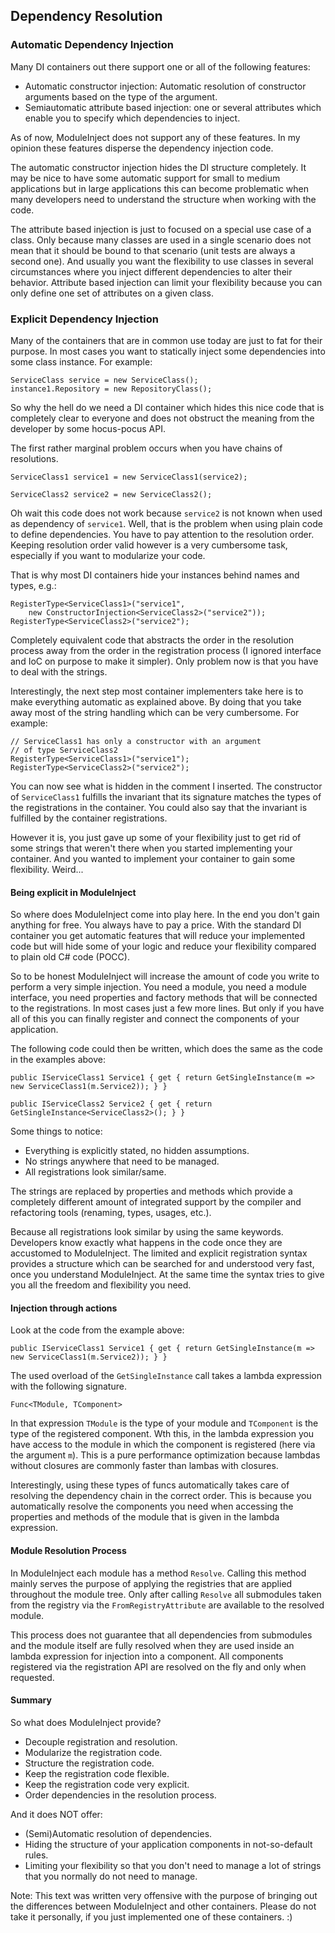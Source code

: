﻿Dependency Resolution
---------------------

### Automatic Dependency Injection

Many DI containers out there support one or all of the following features:
 
 - Automatic constructor injection: Automatic resolution of constructor arguments based on the type of the argument.
 - Semiautomatic attribute based injection: one or several attributes which enable you to specify which dependencies to inject.

As of now, ModuleInject does not support any of these features. In my opinion these features disperse the dependency injection code. 

The automatic constructor injection hides the DI structure completely. It may be nice to have some automatic support for small to medium applications but in large applications this can become problematic when many developers need to understand the structure when working with the code.

The attribute based injection is just to focused on a special use case of a class. Only because many classes are used in a single scenario does not mean that it should be bound to that scenario (unit tests are always a second one). And usually you want the flexibility to use classes in several circumstances where you inject different dependencies to alter their behavior. Attribute based injection can limit your flexibility because you can only define one set of attributes on a given class.

### Explicit Dependency Injection

Many of the containers that are in common use today are just to fat for their purpose. In most cases you want to statically inject some dependencies into some class instance. For example:

    ServiceClass service = new ServiceClass();
    instance1.Repository = new RepositoryClass();

So why the hell do we need a DI container which hides this nice code that is completely clear to everyone and does not obstruct the meaning from the developer by some hocus-pocus API.

The first rather marginal problem occurs when you have chains of resolutions.

    ServiceClass1 service1 = new ServiceClass1(service2);

    ServiceClass2 service2 = new ServiceClass2();

Oh wait this code does not work because `service2` is not known when used as dependency of `service1`. Well, that is the problem when using plain code to define dependencies. You have to pay attention to the resolution order. Keeping resolution order valid however is a very cumbersome task, especially if you want to modularize your code.

That is why most DI containers hide your instances behind names and types, e.g.:

    RegisterType<ServiceClass1>("service1",
        new ConstructorInjection<ServiceClass2>("service2"));
    RegisterType<ServiceClass2>("service2");

Completely equivalent code that abstracts the order in the resolution process away from the order in the registration process (I ignored interface and IoC on purpose to make it simpler). Only problem now is that you have to deal with the strings.

Interestingly, the next step most container implementers take here is to make everything automatic as explained above. By doing that you take away most of the string handling which can be very cumbersome. For example:

    // ServiceClass1 has only a constructor with an argument 
    // of type ServiceClass2
    RegisterType<ServiceClass1>("service1");
    RegisterType<ServiceClass2>("service2");

You can now see what is hidden in the comment I inserted. The constructor of `ServiceClass1` fulfills the invariant that its signature matches the types of the registrations in the container. You could also say that the invariant is fulfilled by the container registrations. 

However it is, you just gave up some of your flexibility just to get rid of some strings that weren't there when you started implementing your container. And you wanted to implement your container to gain some flexibility. Weird...

#### Being explicit in ModuleInject

So where does ModuleInject come into play here. In the end you don't gain anything for free. You always have to pay a price. With the standard DI container you get automatic features that will reduce your implemented code but will hide some of your logic and reduce your flexibility compared to plain old C# code (POCC).

So to be honest ModuleInject will increase the amount of code you write to perform a very simple injection. You need a module, you need a module interface, you need properties and factory methods that will be connected to the registrations. In most cases just a few more lines. But only if you have all of this you can finally register and connect the components of your application.

The following code could then be written, which does the same as the code in the examples above:

    public IServiceClass1 Service1 { get { return GetSingleInstance(m => new ServiceClass1(m.Service2)); } }

    public IServiceClass2 Service2 { get { return GetSingleInstance<ServiceClass2>(); } }

Some things to notice:

 - Everything is explicitly stated, no hidden assumptions.
 - No strings anywhere that need to be managed.
 - All registrations look similar/same.

The strings are replaced by properties and methods which provide a completely different amount of integrated support by the compiler and refactoring tools (renaming, types, usages, etc.).

Because all registrations look similar by using the same keywords. Developers know exactly what happens in the code once they are accustomed to ModuleInject. The limited and explicit registration syntax provides a structure which can be searched for and understood very fast, once you understand ModuleInject. At the same time the syntax tries to give you all the freedom and flexibility you need.

#### Injection through actions

Look at the code from the example above:

    public IServiceClass1 Service1 { get { return GetSingleInstance(m => new ServiceClass1(m.Service2)); } }

The used overload of the `GetSingleInstance` call takes a lambda expression with the following signature.

    Func<TModule, TComponent>

In that expression `TModule` is the type of your module and `TComponent` is the type of the registered component. Wth this, in the lambda expression you have access to the module in which the component is registered (here via the argument `m`). This is a pure performance optimization because lambdas without closures are commonly faster than lambas with closures.

Interestingly, using these types of funcs automatically takes care of resolving the dependency chain in the correct order. This is because you automatically resolve the components you need when accessing the properties and methods of the module that is given in the lambda expression.

#### Module Resolution Process

In ModuleInject each module has a method `Resolve`. Calling this method mainly serves the purpose of applying the registries that are applied throughout the module tree. Only after calling `Resolve` all submodules taken from the registry via the `FromRegistryAttribute` are available to the resolved module.

This process does not guarantee that all dependencies from submodules and the module itself are fully resolved when they are used inside an lambda expression for injection into a component. All components registered via the registration API are resolved on the fly and only when requested.

#### Summary

So what does ModuleInject provide?

 - Decouple registration and resolution.
 - Modularize the registration code.
 - Structure the registration code.
 - Keep the registration code flexible.
 - Keep the registration code very explicit.
 - Order dependencies in the resolution process.

And it does NOT offer:

 - (Semi)Automatic resolution of dependencies.
 - Hiding the structure of your application components in not-so-default rules.
 - Limiting your flexibility so that you don't need to manage a lot of strings that you normally do not need to manage.

Note: This text was written very offensive with the purpose of bringing out the differences between ModuleInject and other containers. Please do not take it personally, if you just implemented one of these containers. :)